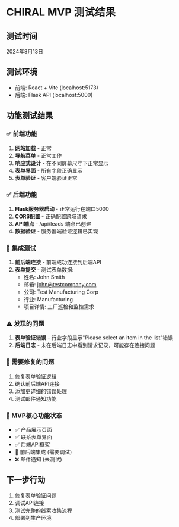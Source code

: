 # CHIRAL MVP 测试结果

## 测试时间
2024年8月13日

## 测试环境
- 前端: React + Vite (localhost:5173)
- 后端: Flask API (localhost:5000)

## 功能测试结果

### ✅ 前端功能
1. **网站加载** - 正常
2. **导航菜单** - 正常工作
3. **响应式设计** - 在不同屏幕尺寸下正常显示
4. **表单界面** - 所有字段正确显示
5. **表单验证** - 客户端验证正常

### ✅ 后端功能
1. **Flask服务器启动** - 正常运行在端口5000
2. **CORS配置** - 正确配置跨域请求
3. **API端点** - /api/leads 端点已创建
4. **数据验证** - 服务器端验证逻辑已实现

### 🔄 集成测试
1. **前后端连接** - 前端成功连接到后端API
2. **表单提交** - 测试表单数据:
   - 姓名: John Smith
   - 邮箱: john@testcompany.com
   - 公司: Test Manufacturing Corp
   - 行业: Manufacturing
   - 项目详情: 工厂巡检和监控需求

### ⚠️ 发现的问题
1. **表单验证错误** - 行业字段显示"Please select an item in the list"错误
2. **后端日志** - 未在后端日志中看到请求记录，可能存在连接问题

### 📝 需要修复的问题
1. 修复表单验证逻辑
2. 确认前后端API连接
3. 添加更详细的错误处理
4. 测试邮件通知功能

### 🎯 MVP核心功能状态
- ✅ 产品展示页面
- ✅ 联系表单界面
- ✅ 后端API框架
- 🔄 前后端集成 (需要调试)
- ❌ 邮件通知 (未测试)

## 下一步行动
1. 修复表单验证问题
2. 调试API连接
3. 测试完整的线索收集流程
4. 部署到生产环境

